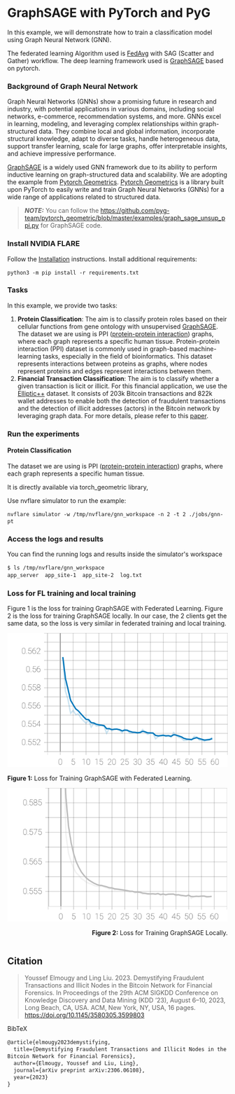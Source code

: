 # GraphSAGE with PyTorch and PyG
In this example, we will demonstrate how to train a classification model using Graph Neural Network (GNN). 

The federated learning Algorithm used is [FedAvg](https://arxiv.org/abs/1602.05629) with SAG (Scatter and Gather) workflow. The deep learning framework used is [GraphSAGE](https://arxiv.org/pdf/1706.02216.pdf) based on pytorch. 


### Background of Graph Neural Network
Graph Neural Networks (GNNs) show a promising future in research and industry, with potential applications in various domains, including social networks, e-commerce, recommendation systems, and more.
GNNs excel in learning, modeling, and leveraging complex relationships within graph-structured data. They combine local and global information, incorporate structural knowledge, adapt to diverse tasks, handle heterogeneous data, support transfer learning, scale for large graphs, offer interpretable insights, and achieve impressive performance. 

[GraphSAGE](https://arxiv.org/pdf/1706.02216.pdf) is a widely used GNN framework due to its ability to perform inductive learning on graph-structured data and scalability. We are adopting the example from [Pytorch Geometrics](https://pytorch-geometric.readthedocs.io/en/latest/). [Pytorch Geometrics](https://pytorch-geometric.readthedocs.io/en/latest/)  is  a library built upon PyTorch to easily write and train Graph Neural Networks (GNNs) for a wide range of applications related to structured data.
> **_NOTE:_** 
You can follow the https://github.com/pyg-team/pytorch_geometric/blob/master/examples/graph_sage_unsup_ppi.py for GraphSAGE code.

###  Install NVIDIA FLARE

Follow the [Installation](https://nvflare.readthedocs.io/en/main/quickstart.html) instructions.
Install additional requirements:

```
python3 -m pip install -r requirements.txt
```

### Tasks
In this example, we provide two tasks:
1. **Protein Classification**:
The aim is to classify protein roles based on their cellular functions from gene ontology with unsupervised [GraphSAGE](https://arxiv.org/pdf/1706.02216.pdf). The dataset we are using is PPI
([protein-protein interaction](http://snap.stanford.edu/graphsage/#code)) graphs, where each graph represents a specific human tissue. Protein-protein interaction (PPI) dataset is commonly used in graph-based machine-learning tasks, especially in the field of bioinformatics. This dataset represents interactions between proteins as graphs, where nodes represent proteins and edges represent interactions between them.
2. **Financial Transaction Classification**:
The aim is to classify whether a given transaction is licit or illicit. For this financial application, we use the [Elliptic++](https://github.com/git-disl/EllipticPlusPlus) dataset. It consists of 203k Bitcoin transactions and 822k wallet addresses to enable both the detection of fraudulent transactions and the detection of illicit addresses (actors) in the Bitcoin network by leveraging graph data. For more details, please refer to this [paper](https://arxiv.org/pdf/2306.06108.pdf).

###  Run the experiments
#### Protein Classification
The dataset we are using is PPI ([protein-protein interaction](http://snap.stanford.edu/graphsage/#code)) graphs, where each graph represents a specific human tissue. 

It is directly available via torch_geometric library,

Use nvflare simulator to run the example:

```
nvflare simulator -w /tmp/nvflare/gnn_workspace -n 2 -t 2 ./jobs/gnn-pt
```

###  Access the logs and results

You can find the running logs and results inside the simulator's workspace

```bash
$ ls /tmp/nvflare/gnn_workspace
app_server  app_site-1  app_site-2  log.txt

```

### Loss for FL training and local training
Figure 1 is the loss for training GraphSAGE with Federated Learning. Figure 2 is the loss for training GraphSAGE locally. In our case, the 2 clients get the same data, so the loss is very similar in federated training and local training.

<div align="center">
  <div style="display: inline-block; text-align: left;">
    <img src=./figs/loss_train_fl.svg width="600" alt="FL train loss" />
    <p><strong>Figure 1:</strong> Loss for Training GraphSAGE with Federated Learning.</p>
  </div>
  <div style="display: inline-block; text-align: right;">
    <img src=./figs/loss_train_graphsage.svg  width="600" alt="train loss" />
    <p><strong>Figure 2:</strong> Loss for Training GraphSAGE Locally.</p>
  </div>
</div>


## Citation

> Youssef Elmougy and Ling Liu. 2023. Demystifying Fraudulent Transactions and Illicit Nodes in the Bitcoin Network for Financial Forensics. In Proceedings of the 29th ACM SIGKDD Conference on Knowledge Discovery and Data Mining (KDD ’23), August 6–10, 2023, Long Beach, CA, USA. ACM, New York, NY, USA, 16 pages. https://doi.org/10.1145/3580305.3599803

BibTeX
```
@article{elmougy2023demystifying,
  title={Demystifying Fraudulent Transactions and Illicit Nodes in the Bitcoin Network for Financial Forensics},
  author={Elmougy, Youssef and Liu, Ling},
  journal={arXiv preprint arXiv:2306.06108},
  year={2023}
}
```